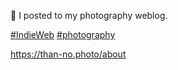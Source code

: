 🤖 I posted to my photography weblog.

 [\#<span>IndieWeb</span>](https://social.lol/tags/IndieWeb) [\#<span>photography</span>](https://social.lol/tags/photography)

[<span class="invisible">https://</span><span class="">than-no.photo/about</span><span class="invisible"></span>](https://than-no.photo/about)